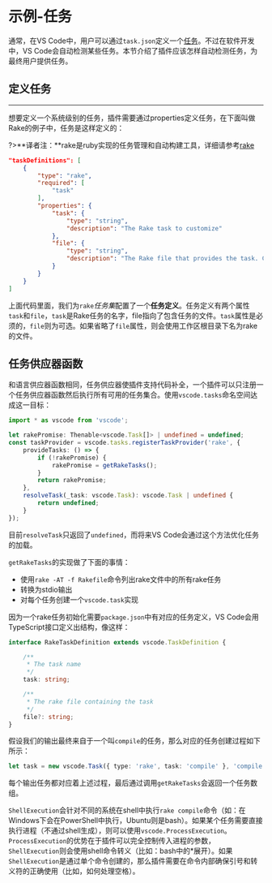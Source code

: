 # 示例-任务

通常，在VS Code中，用户可以通过`task.json`定义一个[任务](https://code.visualstudio.com/docs/editor/tasks)。不过在软件开发中，VS Code会自动检测某些任务。本节介绍了插件应该怎样自动检测任务，为最终用户提供任务。

## 定义任务
---

想要定义一个系统级别的任务，插件需要通过properties定义任务，在下面叫做Rake的例子中，任务是这样定义的：

?>**译者注：**rake是ruby实现的任务管理和自动构建工具，详细请参考[rake](https://rubygems.org/gems/rake/)

```json
"taskDefinitions": [
    {
        "type": "rake",
        "required": [
            "task"
        ],
        "properties": {
            "task": {
                "type": "string",
                "description": "The Rake task to customize"
            },
            "file": {
                "type": "string",
                "description": "The Rake file that provides the task. Can be omitted."
            }
        }
    }
]
```

上面代码里面，我们为`rake`*任务集*配置了一个**任务定义**。任务定义有两个属性`task`和`file`，`task`是Rake任务的名字，file指向了包含任务的文件。`task`属性是必须的，`file`则为可选。如果省略了`file`属性，则会使用工作区根目录下名为rake的文件。

## 任务供应器函数

和语言供应器函数相同，任务供应器使插件支持代码补全，一个插件可以只注册一个任务供应器函数然后执行所有可用的任务集合。使用`vscode.tasks`命名空间达成这一目标：
```typescript
import * as vscode from 'vscode';

let rakePromise: Thenable<vscode.Task[]> | undefined = undefined;
const taskProvider = vscode.tasks.registerTaskProvider('rake', {
    provideTasks: () => {
        if (!rakePromise) {
            rakePromise = getRakeTasks();
        }
        return rakePromise;
    },
    resolveTask(_task: vscode.Task): vscode.Task | undefined {
        return undefined;
    }
});
```

目前`resolveTask`只返回了`undefined`，而将来VS Code会通过这个方法优化任务的加载。

`getRakeTasks`的实现做了下面的事情：
- 使用`rake -AT -f Rakefile`命令列出rake文件中的所有rake任务
- 转换为stdio输出
- 对每个任务创建一个`vscode.task`实现

因为一个rake任务初始化需要`package.json`中有对应的任务定义，VS Code会用TypeScript接口定义出结构，像这样：

```typescript
interface RakeTaskDefinition extends vscode.TaskDefinition {

    /**
     * The task name
     */
    task: string;

    /**
     * The rake file containing the task
     */
    file?: string;
}
```

假设我们的输出最终来自于一个叫`compile`的任务，那么对应的任务创建过程如下所示：
```typescript
let task = new vscode.Task({ type: 'rake', task: 'compile' }, 'compile', 'rake', new vscode.ShellExecution('rake compile'));
```

每个输出任务都对应着上述过程，最后通过调用`getRakeTasks`会返回一个任务数组。

`ShellExecution`会针对不同的系统在shell中执行`rake compile`命令（如：在Windows下会在PowerShell中执行，Ubuntu则是bash）。如果某个任务需要直接执行进程（不通过shell生成），则可以使用`vscode.ProcessExecution`。`ProcessExecution`的优势在于插件可以完全控制传入进程的参数，`ShellExecution`则会使用shell命令转义（比如：bash中的*展开）。如果`ShellExecution`是通过单个命令创建的，那么插件需要在命令内部确保引号和转义符的正确使用（比如，如何处理空格）。